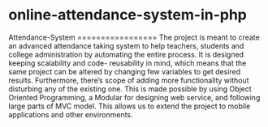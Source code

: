 # online-attendance-system-in-php
Attendance-System =================  The project is meant to create an advanced attendance taking system to help teachers,  students and college administration by automating the entire process. It is designed keeping  scalability and code- reusability in mind, which means that the same project can be altered  by changing few variables to get desired results. Furthermore, there’s scope of adding more  functionality without disturbing any of the existing one. This is made possible by using  Object Oriented Programming, a Modular for designing web service, and following large  parts of MVC model. This allows us to extend the project to mobile applications and other environments.

